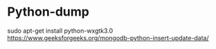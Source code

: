 # Python-dump
sudo apt-get install python-wxgtk3.0
https://www.geeksforgeeks.org/mongodb-python-insert-update-data/
